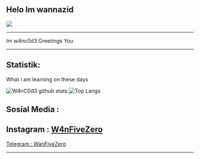
## Helo Im wannazid
<img align="center" height="auto" src="https://wallpapercave.com/wp/wp5220371.png"/>

___

Im w4nc0d3 Greetings You

___

## Statistik:

What i am learning on these days

![W4nC0d3 github stats](https://github-readme-stats.vercel.app/api?username=wannazid&show_icons=true&theme=buefy&show_owner=true)
![Top Langs](https://github-readme-stats.vercel.app/api/top-langs/?username=wannazid&theme=buefy&hide=css,html)

## Sosial Media :
Instagram : <a href="https://Instagram.com/w4nfivezero"> W4nFiveZero
------------
Telegram : <a href="t.me/wanfivezero"> WanFiveZero
___















